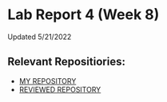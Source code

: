 # Lab Report 4 (Week 8)  
Updated 5/21/2022  
## Relevant Repositiories:  
- [MY REPOSITORY](https://github.com/trinityxortiz/markdown-parser-clone)  
- [REVIEWED REPOSITORY]()  


